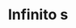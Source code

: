 ---
title: Infinito s
date: 
draft: false

# descripcion
description : Aros pasantes en plata 925. Precio por par.

materials: Plata 925

color: 

dimensions: Largo total 7mm

code: 01-20-0910

type: "Aros"

categories: []

price: $1.590,00

price_eftvo: $1.350,00

# Images
# first image will be shown in the product page
images:
  # - image: "images/path_to_image"
  # La ubicacion de las imagenes es imagenes/Aros/Aros.Solo Plata/01-20-0910-infinito-s
  - image: "./images/aros/solo_plata/01-20-0910-infinito-s_a.jpg"
  - image: "./images/aros/solo_plata/01-20-0910-infinito-s_b.jpg"
---
